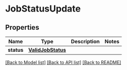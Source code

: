 # JobStatusUpdate

## Properties
Name | Type | Description | Notes
------------ | ------------- | ------------- | -------------
**status** | [**ValidJobStatus**](ValidJobStatus.md) |  | 

[[Back to Model list]](../README.md#documentation-for-models) [[Back to API list]](../README.md#documentation-for-api-endpoints) [[Back to README]](../README.md)


